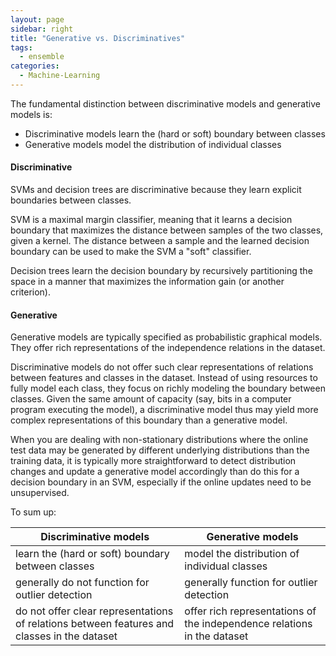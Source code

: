 ```yaml
---
layout: page
sidebar: right
title: "Generative vs. Discriminatives"
tags:
  - ensemble
categories:
  - Machine-Learning
---
```


The fundamental distinction between discriminative models and generative models is:

* Discriminative models learn the (hard or soft) boundary between classes
* Generative models model the distribution of individual classes

#### Discriminative

SVMs and decision trees are discriminative because they learn explicit boundaries between classes. 

SVM is a maximal margin classifier, meaning that it learns a decision boundary that maximizes the distance between samples of the two classes, given a kernel. The distance between a sample and the learned decision boundary can be used to make the SVM a "soft" classifier. 

Decision trees learn the decision boundary by recursively partitioning the space in a manner that maximizes the information gain (or another criterion).

#### Generative

Generative models are typically specified as probabilistic graphical models. They offer rich representations of the independence relations in the dataset.

Discriminative models do not offer such clear representations of relations between features and classes in the dataset. Instead of using resources to fully model each class, they focus on richly modeling the boundary between classes. Given the same amount of capacity (say, bits in a computer program executing the model), a discriminative model thus may yield more complex representations of this boundary than a generative model.

When you are dealing with non-stationary distributions where the online test data may be generated by different underlying distributions than the training data, it is typically more straightforward to detect distribution changes and update a generative model accordingly than do this for a decision boundary in an SVM, especially if the online updates need to be unsupervised. 

To sum up:

| Discriminative models | Generative models |
| ------------- | ------------- |
| learn the (hard or soft) boundary between classes  | model the distribution of individual classes  |
| generally do not function for outlier detection  | generally function for outlier detection  |
| do not offer clear representations of relations between features and classes in the dataset  | offer rich representations of the independence relations in the dataset  | 